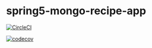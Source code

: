 # spring5-mongo-recipe-app

[![CircleCI](https://circleci.com/gh/AlexVak/spring5-mongo-recipe-app/tree/master.svg?style=svg)](https://circleci.com/gh/AlexVak/spring5-mongo-recipe-app/tree/master)

[![codecov](https://codecov.io/gh/AlexVak/spring5-mongo-recipe-app/branch/master/graph/badge.svg)](https://codecov.io/gh/AlexVak/spring5-mongo-recipe-app)
